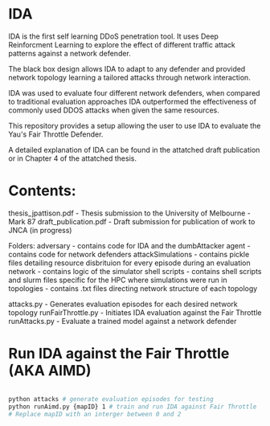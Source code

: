 # IDA

IDA is the first self learning DDoS penetration tool. It uses Deep Reinforcment Learning to explore the effect of different traffic attack patterns against a network defender.

The black box design allows IDA to adapt to any defender and provided network topology learning a tailored attacks through network interaction.

IDA was used to evaluate four different network defenders, when compared to traditional evaluation approaches IDA outperformed the effectiveness of commonly used DDOS attacks when given the same resources.

This repository provides a setup allowing the user to use IDA to evaluate the Yau's Fair Throttle Defender.

A detailed explanation of IDA can be found in the attatched draft publication or in Chapter 4 of the attatched thesis.

# Contents:
thesis_jpattison.pdf - Thesis submission to the University of Melbourne - Mark 87
draft_publication.pdf - Draft submission for publication of work to JNCA (in progress)

Folders:
adversary - contains code for IDA and the dumbAttacker
agent - contains code for network defenders
attackSimulations - contains pickle files detailing resource disbrituion for every episode during an evaluation
network - contains logic of the simulator
shell scripts - contains shell scripts and slurm files specific for the HPC where simulations were run in
topologies - contains .txt files directing network structure of each topology 


attacks.py - Generates evaluation episodes for each desired network topology
runFairThrottle.py - Initiates IDA evaluation against the Fair Throttle
runAttacks.py - Evaluate a trained model against a network defender

# Run IDA against the Fair Throttle (AKA AIMD)

```bash

python attacks # generate evaluation episodes for testing
python runAimd.py {mapID} 1 # train and run IDA against Fair Throttle
# Replace mapID with an interger between 0 and 2





```